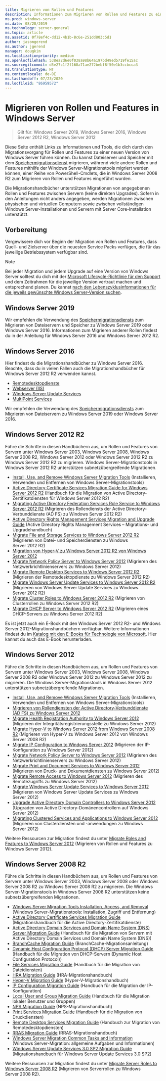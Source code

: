 ```yaml
---
title: Migrieren von Rollen und Features
description: Informationen zum Migrieren von Rollen und Features zu einer neueren Version von Windows Server.
ms.prod: windows-server
ms.date: 08/28/2019
ms.technology: server-general
ms.topic: article
ms.assetid: 0f78ef4c-dd12-4b1b-8c6e-251dd803c5d1
author: jasongerend
ms.author: jgerend
manager: dougkim
ms.localizationpriority: medium
ms.openlocfilehash: 538ea2d6e0f038a98b64a197bd49ed5719fe15ac
ms.sourcegitcommit: d5e27c1f2f168a71ae272bebf8f50e1b3ccbcca3
ms.translationtype: HT
ms.contentlocale: de-DE
ms.lasthandoff: 07/23/2020
ms.locfileid: "86959572"
---
```

# <a name="migrating-roles-and-features-in-windows-server"></a>Migrieren von Rollen und Features in Windows Server

> Gilt für: Windows Server 2019, Windows Server 2016, Windows Server 2012 R2, Windows Server 2012

Diese Seite enthält Links zu Informationen und Tools, die dich durch den Migrationsvorgang für Rollen und Features zu einer neuen Version von Windows Server führen können. Du kannst Dateiserver und Speicher mit dem [Speichermigrationsdienst](../storage/storage-migration-service/overview.md) migrieren, während viele andere Rollen und Features mithilfe der Windows Server-Migrationstools migriert werden können, einer Reihe von PowerShell-Cmdlets, die in Windows Server 2008 R2 zum Migrieren von Rollen und Features eingeführt wurden.

Die Migrationshandbücher unterstützen Migrationen von angegebenen Rollen und Features zwischen Servern (keine direkten Upgrades). Sofern in den Anleitungen nicht anders angegeben, werden Migrationen zwischen physischen und virtuellen Computern sowie zwischen vollständigen Windows Server-Installationen und Servern mit Server Core-Installation unterstützt.

## <a name="before-you-begin"></a>Vorbereitung

Vergewissere dich vor Beginn der Migration von Rollen und Features, dass Quell- und Zielserver über die neuesten Service Packs verfügen, die für das jeweilige Betriebssystem verfügbar sind. 

> [!NOTE]
> Bei jeder Migration und jedem Upgrade auf eine Version von Windows Server solltest du dich mit der [Microsoft Lifecycle-Richtlinie für den Support](https://support.microsoft.com/lifecycle) und dem Zeitrahmen für die jeweilige Version vertraut machen und entsprechend planen. Du kannst [nach den Lebenszyklusinformationen für die jeweils gewünschte Windows Server-Version suchen](https://support.microsoft.com/lifecycle).

## <a name="windows-server-2019"></a>Windows Server 2019

Wir empfehlen die Verwendung des [Speichermigrationsdiensts](../storage/storage-migration-service/overview.md) zum Migrieren von Dateiservern und Speicher zu Windows Server 2019 oder Windows Server 2016. Informationen zum Migrieren anderer Rollen findest du in der Anleitung für Windows Server 2016 und Windows Server 2012 R2.

## <a name="windows-server-2016"></a>Windows Server 2016

Hier findest du die Migrationshandbücher zu Windows Server 2016. Beachte, dass du in vielen Fällen auch die Migrationshandbücher für Windows Server 2012 R2 verwenden kannst.

- [Remotedesktopdienste](../remote/remote-desktop-services/migrate-rds-role-services.md)
- [Webserver (IIS)](https://www.iis.net/downloads/microsoft/web-deploy)
- [Windows Server Update Services](/previous-versions/windows/it-pro/windows-server-2012-R2-and-2012/hh852339(v=ws.11))
- [MultiPoint Services](../remote/multipoint-services/multipoint-services-migrate.md)

Wir empfehlen die Verwendung des [Speichermigrationsdiensts](../storage/storage-migration-service/overview.md) zum Migrieren von Dateiservern zu Windows Server 2019 oder Windows Server 2016.

## <a name="windows-server-2012-r2"></a>Windows Server 2012 R2

Führe die Schritte in diesen Handbüchern aus, um Rollen und Features von Servern unter Windows Server 2003, Windows Server 2008, Windows Server 2008 R2, Windows Server 2012 oder Windows Server 2012 R2 zu Windows Server 2012 R2 zu migrieren. Windows Server-Migrationstools in Windows Server 2012 R2 unterstützen subnetzübergreifende Migrationen.

- [Install, Use, and Remove Windows Server Migration Tools](/previous-versions/windows/it-pro/windows-server-2012-R2-and-2012/jj134202(v=ws.11)) (Installieren, Verwenden und Entfernen von Windows Server-Migrationstools)
- [Active Directory Certificate Services Migration Guide for Windows Server 2012 R2](/previous-versions/windows/it-pro/windows-server-2012-R2-and-2012/dn486797(v=ws.11)) (Handbuch für die Migration von Active Directory-Zertifikatdiensten für Windows Server 2012 R2)
- [Migrating Active Directory Federation Services Role Service to Windows Server 2012 R2](/previous-versions/windows/it-pro/windows-server-2012-R2-and-2012/dn486815(v=ws.11)) (Migrieren des Rollendiensts der Active Directory-Verbunddienste (AD FS) zu Windows Server 2012 R2)
- [Active Directory Rights Management Services Migration and Upgrade Guide](/previous-versions/windows/it-pro/windows-server-2008-R2-and-2008/cc754277(v=ws.10)) (Active Directory Rights Management Services – Migrations- und Upgradehandbuch)
- [Migrate File and Storage Services to Windows Server 2012 R2](/previous-versions/windows/it-pro/windows-server-2012-R2-and-2012/dn479292(v=ws.11)) (Migrieren von Datei- und Speicherdiensten zu Windows Server 2012 R2)
- [Migration von Hyper-V zu Windows Server 2012 R2 von Windows Server 2012](/previous-versions/windows/it-pro/windows-server-2012-R2-and-2012/dn486799(v=ws.11))
- [Migrate Network Policy Server to Windows Server 2012](/previous-versions/windows/it-pro/windows-server-2012-R2-and-2012/hh831652(v=ws.11)) (Migrieren des Netzwerkrichtlinienservers zu Windows Server 2012)
- [Migrate Remote Desktop Services to Windows Server 2012 R2](/previous-versions/windows/it-pro/windows-server-2012-R2-and-2012/dn479239(v=ws.11)) (Migrieren der Remotedesktopdienste zu Windows Server 2012 R2)
- [Migrate Windows Server Update Services to Windows Server 2012 R2](/previous-versions/windows/it-pro/windows-server-2012-R2-and-2012/hh852339(v=ws.11)) (Migrieren von Windows Server Update Services zu Windows Server 2012 R2)
- [Migrate Cluster Roles to Windows Server 2012 R2](/previous-versions/windows/it-pro/windows-server-2012-R2-and-2012/dn530779(v=ws.11)) (Migrieren von Clusterrollen zu Windows Server 2012 R2)
- [Migrate DHCP Server to Windows Server 2012 R2](/previous-versions/windows/it-pro/windows-server-2012-R2-and-2012/dn495425(v=ws.11)) (Migrieren eines DHCP-Servers zu Windows Server 2012 R2)

Es ist jetzt auch ein E-Book mit den Windows Server 2012 R2- und Windows Server 2012-Migrationshandbüchern verfügbar. Weitere Informationen findest du im [Katalog mit den E-Books für Technologie von Microsoft](https://social.technet.microsoft.com/wiki/contents/articles/11608.e-book-gallery-for-microsoft-technologies.aspx#MigrateRoles). Hier kannst du auch das E-Book herunterladen.

## <a name="windows-server-2012"></a>Windows Server 2012

Führe die Schritte in diesen Handbüchern aus, um Rollen und Features von Servern unter Windows Server 2003, Windows Server 2008, Windows Server 2008 R2 oder Windows Server 2012 zu Windows Server 2012 zu migrieren. Die Windows Server-Migrationstools in Windows Server 2012 unterstützen subnetzübergreifende Migrationen.

- [Install, Use, and Remove Windows Server Migration Tools](/previous-versions/windows/it-pro/windows-server-2012-R2-and-2012/jj134202(v=ws.11)) (Installieren, Verwenden und Entfernen von Windows Server-Migrationstools)
- [Migrieren von Rollendiensten der Active Directory-Verbunddienste (AD FS) zu Windows Server 2012](../identity/ad-fs/deployment/migrate-ad-fs-role-services-to-windows-server-2012.md)
- [Migrate Health Registration Authority to Windows Server 2012](/previous-versions/windows/it-pro/windows-server-2012-R2-and-2012/hh831513(v=ws.11)) (Migrieren der Integritätsregistrierungsstelle zu Windows Server 2012)
- [Migrate Hyper-V to Windows Server 2012 from Windows Server 2008 R2](/previous-versions/windows/it-pro/windows-server-2012-R2-and-2012/jj574113(v=ws.11)) (Migrieren von Hyper-V zu Windows Server 2012 von Windows Server 2008 R2)
- [Migrate IP Configuration to Windows Server 2012](/previous-versions/windows/it-pro/windows-server-2012-R2-and-2012/jj574133(v=ws.11)) (Migrieren der IP-Konfiguration zu Windows Server 2012)
- [Migrate Network Policy Server to Windows Server 2012](/previous-versions/windows/it-pro/windows-server-2012-R2-and-2012/hh831652(v=ws.11)) (Migrieren des Netzwerkrichtlinienservers zu Windows Server 2012)
- [Migrate Print and Document Services to Windows Server 2012](/previous-versions/windows/it-pro/windows-server-2012-R2-and-2012/jj134150(v=ws.11)) (Migrieren von Druck- und Dokumentdiensten zu Windows Server 2012)
- [Migrate Remote Access to Windows Server 2012](/previous-versions/windows/it-pro/windows-server-2012-R2-and-2012/hh831423(v=ws.11)) (Migrieren des Remotezugriffs zu Windows Server 2012)
- [Migrate Windows Server Update Services to Windows Server 2012](/previous-versions/windows/it-pro/windows-server-2012-R2-and-2012/hh852339(v=ws.11)) (Migrieren von Windows Server Update Services zu Windows Server 2012)
- [Upgrade Active Directory Domain Controllers to Windows Server 2012](../identity/ad-ds/deploy/upgrade-domain-controllers-to-windows-server-2012-r2-and-windows-server-2012.md) (Upgraden von Active Directory-Domänencontrollern auf Windows Server 2012)
- [Migrating Clustered Services and Applications to Windows Server 2012](/previous-versions/windows/it-pro/windows-server-2012-R2-and-2012/dn486790(v=ws.11)) (Migrieren von Clusterdiensten und -anwendungen zu Windows Server 2012)
 

Weitere Ressourcen zur Migration findest du unter [Migrate Roles and Features to Windows Server 2012](/previous-versions/windows/it-pro/windows-server-2012-R2-and-2012/jj134039(v=ws.11)) (Migrieren von Rollen und Features zu Windows Server 2012).

## <a name="windows-server-2008-r2"></a>Windows Server 2008 R2

Führe die Schritte in diesen Handbüchern aus, um Rollen und Features von Servern unter Windows Server 2003, Windows Server 2008 oder Windows Server 2008 R2 zu Windows Server 2008 R2 zu migrieren. Die Windows Server-Migrationstools in Windows Server 2008 R2 unterstützen keine subnetzübergreifenden Migrationen.

- [Windows Server Migration Tools Installation, Access, and Removal](/previous-versions/windows/it-pro/windows-server-2008-R2-and-2008/dd379545(v=ws.10)) (Windows Server-Migrationstools: Installation, Zugriff und Entfernung)
- [Active Directory Certificate Services Migration Guide](/previous-versions/windows/it-pro/windows-server-2008-R2-and-2008/ee126170(v=ws.10)) (Migrationshandbuch für die Active Directory-Zertifikatdienste)
- [Active Directory Domain Services and Domain Name System (DNS) Server Migration Guide](/previous-versions/windows/it-pro/windows-server-2008-R2-and-2008/dd379558(v=ws.10)) (Handbuch für die Migration von Servern mit Active Directory Domain Services und Domain Name System (DNS))
- [BranchCache Migration Guide](/previous-versions/windows/it-pro/windows-server-2008-R2-and-2008/dd548365(v=ws.10)) (BranchCache-Migrationsanleitung)
- [Dynamic Host Configuration Protocol (DHCP) Server Migration Guide](/previous-versions/windows/it-pro/windows-server-2008-R2-and-2008/dd379535(v=ws.10)) (Handbuch für die Migration von DHCP-Servern (Dynamic Host Configuration Protocol))
- [File Services Migration Guide](/previous-versions/windows/it-pro/windows-server-2008-R2-and-2008/dd379487(v=ws.10)) (Handbuch für die Migration von Dateidiensten)
- [HRA Migration Guide](/previous-versions/windows/it-pro/windows-server-2008-R2-and-2008/ee791829(v=ws.10)) (HRA-Migrationshandbuch)
- [Hyper-V Migration Guide](/previous-versions/windows/it-pro/windows-server-2008-R2-and-2008/ee849855(v=ws.10)) (Hyper-V-Migrationshandbuch)
- [IP Configuration Migration Guide](/previous-versions/windows/it-pro/windows-server-2008-R2-and-2008/dd379537(v=ws.10)) (Handbuch für die Migration der IP-Konfiguration)
- [Local User and Group Migration Guide](/previous-versions/windows/it-pro/windows-server-2008-R2-and-2008/dd379531(v=ws.10)) (Handbuch für die Migration lokaler Benutzer und Gruppen)
- [NPS Migration Guide](/previous-versions/windows/it-pro/windows-server-2008-R2-and-2008/ee791849(v=ws.10)) (NPS-Migrationshandbuch)
- [Print Services Migration Guide](/previous-versions/windows/it-pro/windows-server-2008-R2-and-2008/dd379488(v=ws.10)) (Handbuch für die Migration von Druckdiensten)
- [Remote Desktop Services Migration Guide](/previous-versions/windows/it-pro/windows-server-2008-R2-and-2008/ff849223(v=ws.10)) (Handbuch zur Migration von Remotedesktopdiensten)
- [RRAS Migration Guide](/previous-versions/windows/it-pro/windows-server-2008-R2-and-2008/ee822825(v=ws.10)) (RRAS-Migrationshandbuch)
- [Windows Server Migration Common Tasks and Information](/previous-versions/windows/it-pro/windows-server-2008-R2-and-2008/ff400258(v=ws.10)) (Windows Server-Migration: allgemeine Aufgaben und Informationen)
- [Windows Server Update Services 3.0 SP2 Migration Guide](/previous-versions/windows/it-pro/windows-server-2008-R2-and-2008/ee822826(v=ws.10)) (Migrationshandbuch für Windows Server Update Services 3.0 SP2)
 
Weitere Ressourcen zur Migration findest du unter [Migrate Server Roles to Windows Server 2008 R2](/previous-versions/windows/it-pro/windows-server-2008-R2-and-2008/dd365353(v=ws.10)) (Migrieren von Serverrollen zu Windows Server 2008 R2).
